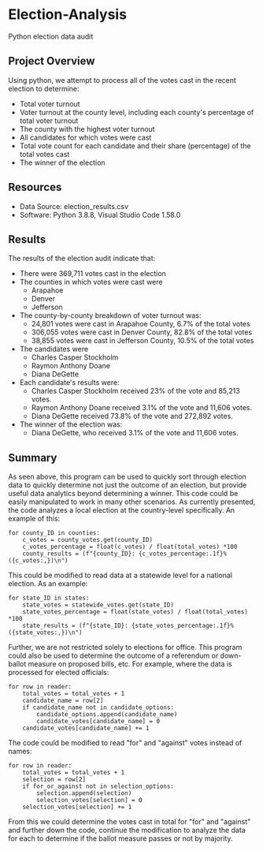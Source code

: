 # Election-Analysis
Python election data audit

## Project Overview
Using python, we attempt to process all of the votes cast in the recent election to determine:
  - Total voter turnout
  - Voter turnout at the county level, including each county's percentage of total voter turnout
  - The county with the highest voter turnout
  - All candidates for which votes were cast
  - Total vote count for each candidate and their share (percentage) of the total votes cast
  - The winner of the election

## Resources
- Data Source: election_results.csv
- Software: Python 3.8.8, Visual Studio Code 1.58.0

## Results
The results of the election audit indicate that:
- There were 369,711 votes cast in the election
- The counties in which votes were cast were
  - Arapahoe
  - Denver
  - Jefferson
- The county-by-county breakdown of voter turnout was:
  - 24,801 votes were cast in Arapahoe County, 6.7% of the total votes
  - 306,055 votes were cast in Denver County, 82.8% of the total votes
  - 38,855 votes were cast in Jefferson County, 10.5% of the total votes
- The candidates were
  - Charles Casper Stockholm
  - Raymon Anthony Doane
  - Diana DeGette
- Each candidate's results were:
  - Charles Casper Stockholm received 23% of the vote and 85,213 votes.
  - Raymon Anthony Doane received 3.1% of the vote and 11,606 votes.
  - Diana DeGette received 73.8% of the vote and 272,892 votes.
- The winner of the election was:
  - Diana DeGette, who received 3.1% of the vote and 11,606 votes.

## Summary
As seen above, this program can be used to quickly sort through election data to quickly determine not just the outcome of an election, but provide useful data analytics beyond determining a winner.  This code could be easily manipulated to work in many other scenarios.  As currently presented, the code analyzes a local election at the country-level specifically.  An example of this:

    for county_ID in counties:
        c_votes = county_votes.get(county_ID)
        c_votes_percentage = float(c_votes) / float(total_votes) *100
        county_results = (f"{county_ID}: {c_votes_percentage:.1f}% ({c_votes:,})\n")
        
This could be modified to read data at a statewide level for a national election.  As an example:

    for state_ID in states:
        state_votes = statewide_votes.get(state_ID)
        state_votes_percentage = float(state_votes) / float(total_votes) *100
        state_results = (f"{state_ID}: {state_votes_percentage:.1f}% ({state_votes:,})\n")
        
Further, we are not restricted solely to elections for office.  This program could also be used to determine the outcome of a referendum or down-ballot measure on proposed bills, etc.  For example, where the data is processed for elected officials:

    for row in reader:
        total_votes = total_votes + 1
        candidate_name = row[2]
        if candidate_name not in candidate_options:
            candidate_options.append(candidate_name)
            candidate_votes[candidate_name] = 0
        candidate_votes[candidate_name] += 1
        
The code could be modified to read "for" and "against" votes instead of names:

    for row in reader:
        total_votes = total_votes + 1
        selection = row[2]
        if for_or_against not in selection_options:
            selection.append(selection)
            selection_votes[selection] = 0
        selection_votes[selection] += 1
        
From this we could determine the votes cast in total for "for" and "against" and further down the code, continue the modification to analyze the data for each to determine if the ballot measure passes or not by majority.
